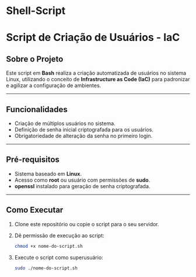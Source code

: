 # Shell-Script

# Script de Criação de Usuários - IaC

## Sobre o Projeto

Este script em **Bash** realiza a criação automatizada de usuários no sistema Linux, utilizando o conceito de **Infrastructure as Code (IaC)** para padronizar e agilizar a configuração de ambientes.

---

## Funcionalidades

- Criação de múltiplos usuários no sistema.
- Definição de senha inicial criptografada para os usuários.
- Obrigatoriedade de alteração da senha no primeiro login.

---

## Pré-requisitos

- Sistema baseado em **Linux**.
- Acesso como **root** ou usuário com permissões de **sudo**.
- **openssl** instalado para geração de senha criptografada.

---

## Como Executar

1. Clone este repositório ou copie o script para o seu servidor.
2. Dê permissão de execução ao script:

    ```bash
    chmod +x nome-do-script.sh
    ```

3. Execute o script como superusuário:

    ```bash
    sudo ./nome-do-script.sh
    ```